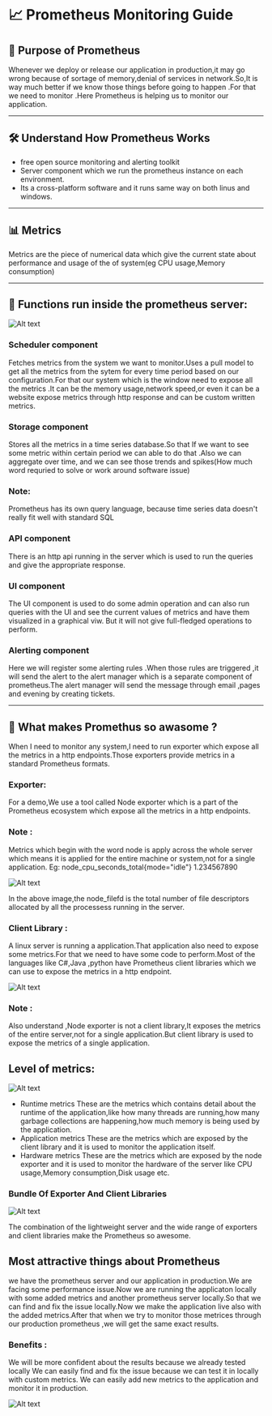 ﻿
# 📈 Prometheus Monitoring Guide

## 🧭 Purpose of Prometheus

Whenever we deploy or release our application in production,it may go wrong because of sortage of memory,denial of services in network.So,It is way much better if we know those things before going to happen .For that we need to monitor .Here Prometheus is helping us to monitor our application.

---

## 🛠️ Understand How Prometheus Works

* free open source monitoring and alerting toolkit
* Server component which we run the prometheus instance on each environment.
* Its a cross-platform software and it runs same way on both linus and windows.

---

## 📊 Metrics

Metrics are the piece of numerical data which give the current state about performance and usage of the of system(eg CPU usage,Memory consumption)

---

## 🧠 Functions run inside the prometheus server:

![Alt text](Asserts/architecture.JPG?raw=true)

### Scheduler component 
   Fetches metrics from the system we want to monitor.Uses a pull model to get all the metrics from the sytem for every time period based on our configuration.For that our system which is the window need to expose all the metrics .It can be the memory usage,network speed,or even it can be a website expose metrics through http response and can be custom written metrics.

### Storage component
Stores all the metrics in a time series database.So that If we want to see some metric within certain period we can able to do that .Also we can aggregate over time, and we can see those trends and spikes(How much word requried to solve or work around software issue)

### Note:
Prometheus has its own query language, because time series data doesn't really fit well with standard SQL

### API component 
There is an http api running in the server which is used to run the queries and give the appropriate response.

### UI component 
The UI component is used to do some admin operation and can also run queries with the UI and see the current values of metrics and have them visualized in a graphical viw. But it will not give full-fledged operations to perform.

### Alerting component
Here we will register some alerting rules .When those rules are triggered ,it will send the alert to the alert manager which is a separate component of prometheus.The alert manager will send the message through email ,pages and evening by creating tickets.

---

## 💎 What makes Promethus so awasome ?

 When I need to monitor any system,I need to run exporter which expose all the metrics in a http endpoints.Those exporters provide metrics in a standard Prometheus formats.

### Exporter:
   For a demo,We use a tool called Node exporter which is a part of the Prometheus ecosystem which expose all the metrics in a http endpoints.
### Note :
   Metrics which begin with the word node is apply across the whole server which means it is applied for the entire machine or system,not for a single application.
   Eg: node_cpu_seconds_total{mode="idle"} 1.234567890


![Alt text](Asserts/exporterData.JPG?raw=true)


In the above image,the node_filefd is the total number of file descriptors allocated by all the processess running in the server.

### Client Library :
   A linux server is running a application.That application also need to expose some metrics.For that we need to have some code to perform.Most of the languages like C#,Java ,python have Prometheus client libraries which we can use to expose the metrics in a http endpoint.
  
![Alt text](Asserts/clientLibrary.JPG?raw=true)

### Note :  
  Also understand ,Node exporter is not a client library,It exposes the metrics of the entire server,not for a single application.But client library is used to expose the metrics of a single application.

## Level of metrics:

![Alt text](Asserts/levelsOfMetrics.JPG?raw=true)

* Runtime metrics
     These are the metrics which contains detail about the runtime of the application,like how many threads are running,how many garbage collections are happening,how much memory is being used by the application.
* Application metrics
        These are the metrics which are exposed by the client library and it is used to monitor the application itself.
* Hardware metrics
      These are the metrics which are exposed by the node exporter and it is used to monitor the hardware of the server like CPU usage,Memory consumption,Disk usage etc.

### Bundle Of Exporter And Client Libraries

![Alt text](Asserts/bundleOfExporterAndClientLibraries.JPG?raw=true)

 The combination of the lightweight server and the wide range of exporters and client libraries make the Prometheus so awesome.

 ## Most attractive things about Prometheus


 we have the prometheus server and our application in production.We are facing some performance issue.Now we are running the applicaton locally with some added metrics and another prometheus server locally.So that we can find and fix the issue locally.Now we make the application live also with the added metrics.After that when we try to monitor those metrices through our production prometheus ,we will get the same exact results.

### Benefits :
   We will be more confident about the results because we already tested locally
   We can easily find and fix the issue because we can test it in locally with custom metrics.
   We can easily add new metrics to the application and monitor it in production.

   ![Alt text](Asserts/attractiveThing.JPG?raw=true)














